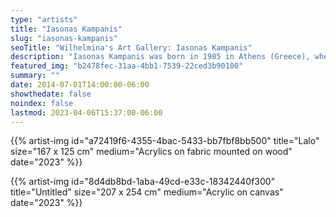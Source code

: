 ```yaml
---
type: "artists"
title: "Iasonas Kampanis"
slug: "iasonas-kampanis"
seoTitle: "Wilhelmina's Art Gallery: Iasonas Kampanis"
description: "Iasonas Kampanis was born in 1985 in Athens (Greece), where he currently lives and works. He studied jewelry design and fine arts at the Mokume Institute in Thessaloniki. Since 2007 he is working with painting, performance photography, digital media and scenographic works. He is inspired by themes and motifs related to the history of painting, the Mediterranean tradition and pop culture. In 2020 he received the Stavros Niarchos Foundation Artist Fellowship Award by ARTWORKS. He has collaborated and exhibited, among others, with Rebecca Camhi Gallery (Athens), curator Marina Fokidis, the 61st Thessaloniki International Film Festival and MoMus, KEIV (Athens), Victoria Square Project (Athens), kunsthallekleinbasel (Basel), architect Pulcheria Tzova, director Maria Panourgia, Onassis Stegi (Athens), documenta 14 (Athens), director Maria Gaitanidi, actress Stacy Martin, Museum of Typography (Chania), Byzantine and Christian Museum (Athens), Sygchrono Theatre (Athens), Michael Cacoyannis Foundation (Athens), Islington Arts Factory (London), Bishopsgate Institute (London), Lubomirov/Angus Hughes Gallery (London), Ligne Roset Westend Showroom (London), Design Exchange magazine, London Print Studio (London), Christie’s Head of Prints & Multiples Murray Macaulay, Teloglion Art Foundation (Thessaloniki), performer Irina Osterberg, 4bid Gallery (Amsterdam), O3 Gallery (Oxford) and zoologist Desmond Morris. He has also been engaged in printmaking, film and theater productions, Byzantine iconography, educational programs and painting workshops. Since 2017 he delivers painting and visual perception seminars at his studio."
featured_img: "b2478fec-31aa-4bb1-7539-22ced3b90100"
summary: ""
date: 2014-07-01T14:00:00-06:00
showthedate: false
noindex: false
lastmod: 2023-04-06T15:37:00-06:00
---
```


{{% artist-img id="a72419f6-4355-4bac-5433-bb7fbf8bb500" title="Lalo" size="167 x 125 cm" medium="Acrylics on fabric mounted on wood" date="2023" %}}

{{% artist-img id="8d4db8bd-1aba-49cd-e33c-18342440f300" title="Untitled" size="207 x 254 cm" medium="Acrylic on canvas" date="2023" %}}
